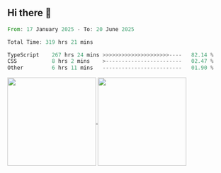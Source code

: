 ## Hi there 👋
<!--START_SECTION:waka-->

```rust
From: 17 January 2025 - To: 20 June 2025

Total Time: 319 hrs 21 mins

TypeScript    267 hrs 24 mins >>>>>>>>>>>>>>>>>>>>>----   82.14 %
CSS           8 hrs 2 mins    >------------------------   02.47 %
Other         6 hrs 11 mins   -------------------------   01.90 %
```

<!--END_SECTION:waka-->

<a href="https://github.com/anuraghazra/github-readme-stats">
  <img height=200 align="center" src="https://github-readme-stats.vercel.app/api/top-langs/?username=paulgeorge35&layout=donut&langs_count=5&theme=transparent" />
</a>
<a href="https://github.com/anuraghazra/convoychat">
  <img height=200 align="center" src="https://github-readme-stats.vercel.app/api?username=paulgeorge35&show_icons=true&show=prs_merged&theme=transparent&rank_icon=github" />
</a>

